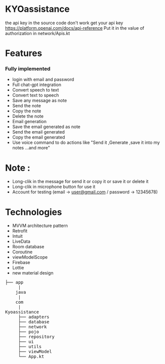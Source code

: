 # KYOassistance
the api key in the source code don't work get your api key https://platform.openai.com/docs/api-reference
Put it in the value of authorization in network/Apis.kt
# Features
 <h3>Fully implemented</h3>

* login with email and password
* Full chat-gpt integration
* Convert speech to text
* Convert text to speech
* Save any message as note
* Send the note
* Copy the note
* Delete the note
* Email generation
* Save the email generated as note
* Send the email generated 
* Copy the email generated 
* Use voice command to do actions like "Send it ,Generate ,save it into my notes ...and more"

# Note :
* Long-clik in the message for send it or copy it or save it or delete it
* Long-clik in microphone button for use it
* Account for testing (email -> user@gmail.com / password -> 12345678)
# Technologies
* MVVM architecture pattern
* Retrofit
* Intuit
* LiveData
* Room database
* Coroutine
* viewModelScope
* Firebase
* Lottie
* new material design
<pre>
├── app 
     |
    java
     |
    com
     |
Kyoassistance
     ├── adapters
     ├── database
     ├── network
     ├── pojo
     ├── repository
     ├── ui
     ├── utils
     ├── viewModel
     └── App.kt
<pre/>

